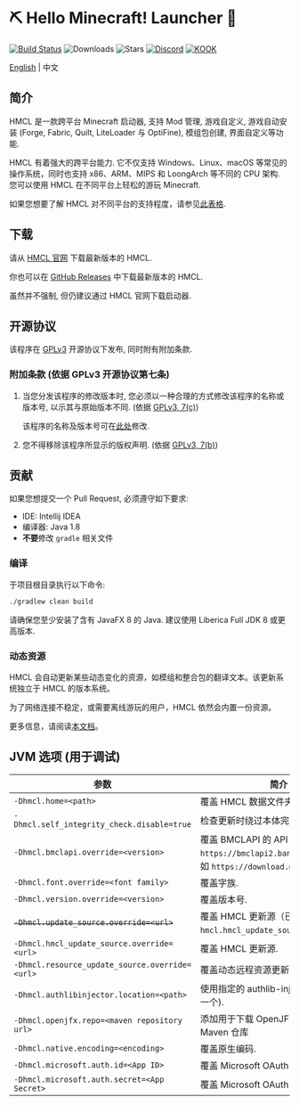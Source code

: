 # ⛏ Hello Minecraft! Launcher 💎

[![Build Status](https://ci.huangyuhui.net/job/HMCL/badge/icon?.svg)](https://ci.huangyuhui.net/job/HMCL)
![Downloads](https://img.shields.io/github/downloads/huanghongxun/HMCL/total)
![Stars](https://img.shields.io/github/stars/huanghongxun/HMCL)
[![Discord](https://img.shields.io/discord/995291757799538688.svg?label=&logo=discord&logoColor=ffffff&color=7389D8&labelColor=6A7EC2)](https://discord.gg/jVvC7HfM6U)
[![KOOK](https://img.shields.io/badge/KOOK-HMCL-brightgreen)](https://kook.top/Kx7n3t)

[English](README.md) | 中文

## 简介

HMCL 是一款跨平台 Minecraft 启动器, 支持 Mod 管理, 游戏自定义, 游戏自动安装 (Forge, Fabric, Quilt, LiteLoader 与 OptiFine), 模组包创建, 界面自定义等功能.

HMCL 有着强大的跨平台能力. 它不仅支持 Windows、Linux、macOS 等常见的操作系统，同时也支持 x86、ARM、MIPS 和 LoongArch 等不同的 CPU 架构.
您可以使用 HMCL 在不同平台上轻松的游玩 Minecraft.

如果您想要了解 HMCL 对不同平台的支持程度，请参见[此表格](PLATFORM_cn.md).

## 下载

请从 [HMCL 官网](https://hmcl.huangyuhui.net/download) 下载最新版本的 HMCL.

你也可以在 [GitHub Releases](https://github.com/huanghongxun/HMCL/releases) 中下载最新版本的 HMCL.

虽然并不强制, 但仍建议通过 HMCL 官网下载启动器.

## 开源协议

该程序在 [GPLv3](https://www.gnu.org/licenses/gpl-3.0.html) 开源协议下发布, 同时附有附加条款.

### 附加条款 (依据 GPLv3 开源协议第七条)

1. 当您分发该程序的修改版本时, 您必须以一种合理的方式修改该程序的名称或版本号, 以示其与原始版本不同. (依据 [GPLv3, 7(c)](https://github.com/huanghongxun/HMCL/blob/11820e31a85d8989e41d97476712b07e7094b190/LICENSE#L372-L374))

   该程序的名称及版本号可在[此处](https://github.com/huanghongxun/HMCL/blob/javafx/HMCL/src/main/java/org/jackhuang/hmcl/Metadata.java#L33-L35)修改.

2. 您不得移除该程序所显示的版权声明. (依据 [GPLv3, 7(b)](https://github.com/huanghongxun/HMCL/blob/11820e31a85d8989e41d97476712b07e7094b190/LICENSE#L368-L370))

## 贡献

如果您想提交一个 Pull Request, 必须遵守如下要求:

* IDE: Intellij IDEA
* 编译器: Java 1.8
* **不要**修改 `gradle` 相关文件

### 编译

于项目根目录执行以下命令:

```bash
./gradlew clean build
```

请确保您至少安装了含有 JavaFX 8 的 Java. 建议使用 Liberica Full JDK 8 或更高版本.

### 动态资源

HMCL 会自动更新某些动态变化的资源，如模组和整合包的翻译文本。该更新系统独立于 HMCL 的版本系统。

为了网络连接不稳定，或需要离线游玩的用户，HMCL 依然会内置一份资源。

更多信息，请阅读[本文档](data-json/README.md)。

## JVM 选项 (用于调试)

| 参数                                             | 简介                                                                                              |
|------------------------------------------------|-------------------------------------------------------------------------------------------------|
| `-Dhmcl.home=<path>`                           | 覆盖 HMCL 数据文件夹.                                                                                  |
| `-Dhmcl.self_integrity_check.disable=true`     | 检查更新时绕过本体完整性检查.                                                                                 |
| `-Dhmcl.bmclapi.override=<version>`            | 覆盖 BMCLAPI 的 API Root, 默认值为 `https://bmclapi2.bangbang93.com`. 例如 `https://download.mcbbs.net`. |
| `-Dhmcl.font.override=<font family>`           | 覆盖字族.                                                                                           |
| `-Dhmcl.version.override=<version>`            | 覆盖版本号.                                                                                          |
| ~~`-Dhmcl.update_source.override=<url>`~~      | 覆盖 HMCL 更新源（已弃用，请使用 `hmcl.hmcl_update_source.override`）.                                        |
| `-Dhmcl.hmcl_update_source.override=<url>`     | 覆盖 HMCL 更新源.                                                                                    |
| `-Dhmcl.resource_update_source.override=<url>` | 覆盖动态远程资源更新源.                                                                                    |
| `-Dhmcl.authlibinjector.location=<path>`       | 使用指定的 authlib-injector (而非下载一个).                                                                |
| `-Dhmcl.openjfx.repo=<maven repository url>`   | 添加用于下载 OpenJFX 的自定义 Maven 仓库                                                                    |
| `-Dhmcl.native.encoding=<encoding>`            | 覆盖原生编码.                                                                                         |
| `-Dhmcl.microsoft.auth.id=<App ID>`            | 覆盖 Microsoft OAuth App ID.                                                                      |
| `-Dhmcl.microsoft.auth.secret=<App Secret>`    | 覆盖 Microsoft OAuth App 密钥.                                                                      |
